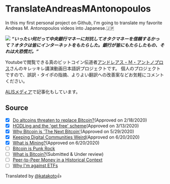 # TranslateAndreasMAntonopoulos

In this my first personal project on Github, I'm going to translate my favorite Andreas M. Antonopoulos videos into Japanese.:jp:

![](https://i.redd.it/0f88vogzi9t11.jpg)
***“いったい何だって中央銀行マネーに対抗してオタクマネーを信頼するかって？オタクは皆にインターネットをもたらした。銀行が皆にもたらしたもの、それは大恐慌だ。”***

Youtubeで閲覧できる真のビットコイン伝道者[アンドレアス・Ｍ・アントノプロス](https://antonopoulos.com/)さんのキレッキレ講演動画日本語訳プロジェクトです。
個人のプロジェクトですので、誤訳・タイポの指摘、よりよい翻訳への改善案などお気軽にコメントください。

[ALISメディア](https://alischool.me/magazines/katakoto/ask_antonopoulos)で記事化もしています。

## Source
- [x] [Do altcoins threaten to replace Bitcoin?](https://youtu.be/w-V_5EWyU5c)(Approved on 2/18/2020)
- [x] [HODLing and the 'get free' scheme](https://youtu.be/MhOwmsW1YNI)(Approved on 3/13/2020)
- [x] [Why Bitcoin is 'The Next Bitcoin'](https://youtu.be/p0ftZgCEZos)(Approved on 5/29/2020)
- [x] [Keeping Digital Communities Weird](https://youtu.be/1MG1aR71uFg)(Approved on 6/20/2020)
- [x] [What is Mining?](https://youtu.be/t4p4iMqmxbQ)(Approved on 6/20/2020)
- [ ] [Bitcoin is Punk Rock](https://youtu.be/A6kJfvuNqtg)
- [ ] [What is Bitcoin?](https://youtu.be/LA9A1RyXv9s)(Submitted & Under review)
- [ ] [Peer-to-Peer Money in a Historical Context](https://youtu.be/n-EpKQ6xIJs)
- [ ] [Why I'm against ETFs](https://t.co/e8LJpDs5tj)

Translated by [@katakoto](https://twitter.com/katakoto):+1:
